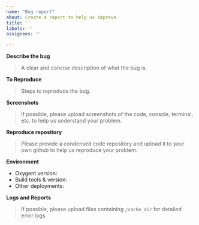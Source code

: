 ```yaml
---
name: "Bug report"
about: Create a report to help us improve
title: ''
labels: ''
assignees: ''

---
```


**Describe the bug**
> A clear and concise description of what the bug is.

**To Reproduce**
> Steps to reproduce the bug.

**Screenshots**
> If possible, please upload screenshots of the code, console, terminal, etc. to help us understand your problem.

**Reproduce repository**
> Please provide a condensed code repository and upload it to your own github to help us reproduce your problem.

**Environment**
- Oxygent version:
- Build tools & version:
- Other deployments:

**Logs and Reports**
> If possible, please upload files containing `/cache_dir` for detailed error logs.